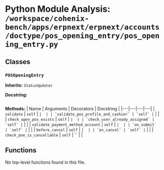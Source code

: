 # Python Module Analysis: `/workspace/cohenix-bench/apps/erpnext/erpnext/accounts/doctype/pos_opening_entry/pos_opening_entry.py`

## Classes

### `POSOpeningEntry`
**Inherits:** `StatusUpdater`


**Docstring:**
```

```

**Methods:**
| Name | Arguments | Decorators | Docstring |
|---|---|---|---|
| `validate` | `self` | `` |  |
| `validate_pos_profile_and_cashier` | `self` | `` |  |
| `check_open_pos_exists` | `self` | `` |  |
| `check_user_already_assigned` | `self` | `` |  |
| `validate_payment_method_account` | `self` | `` |  |
| `on_submit` | `self` | `` |  |
| `before_cancel` | `self` | `` |  |
| `on_cancel` | `self` | `` |  |
| `check_poe_is_cancellable` | `self` | `` |  |





## Functions

No top-level functions found in this file.
